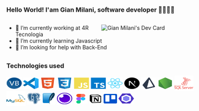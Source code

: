 ### Hello World! I'am Gian Milani, software developer 👋👨🏼‍💻
##
<a href="https://app.daily.dev/Gian_Milani">
    <img src="https://api.daily.dev/devcards/e2c5ea2d30ff4400b808ff4e6c2ffba5.png?r=znw" width="256" alt="Gian Milani's Dev Card" align="right"/>
</a>

- 🔭 I’m currently working at 4R Tecnologia
- 🌱 I’m currently learning Javascript
- 🤔 I’m looking for help with Back-End
##
<h3>Technologies used</h3>
<div style="flex" align="left">
    <img align="center" alt="VB" height="30" width="40" src="https://raw.githubusercontent.com/devicons/devicon/master/icons/visualbasic/visualbasic-original.svg" />  
    <img align="center" alt="VSCode" height="30" width="40" src="https://raw.githubusercontent.com/devicons/devicon/master/icons/vscode/vscode-original.svg" />  
    <img align="center" alt="HTML5" height="30" width="40" src="https://raw.githubusercontent.com/devicons/devicon/master/icons/html5/html5-original.svg" />
    <img align="center" alt="CSS3" height="30" width="40" src="https://raw.githubusercontent.com/devicons/devicon/master/icons/css3/css3-original.svg" />
    <img align="center" alt="JavaScript" height="30" width="40" src="https://raw.githubusercontent.com/devicons/devicon/master/icons/javascript/javascript-plain.svg" />
    <img align="center" alt="TypeScript" height="30" width="40" src="https://raw.githubusercontent.com/devicons/devicon/master/icons/typescript/typescript-plain.svg" />
    <img align="center" alt="ReactJS" height="30" width="40" src="https://raw.githubusercontent.com/devicons/devicon/master/icons/react/react-original.svg" /> 
    <img align="center" alt="NextJS" height="30" width="40" src="https://raw.githubusercontent.com/devicons/devicon/master/icons/nextjs/nextjs-original.svg" />  
    <img align="center" alt="Prisma" height="30" width="40" src="https://raw.githubusercontent.com/devicons/devicon/master/icons/prisma/prisma-original.svg" />
    <img align="center" alt="NodeJS" height="30" width="40" src="https://raw.githubusercontent.com/devicons/devicon/master/icons/nodejs/nodejs-original.svg" />
    <img align="center" alt="SQLServer" height="40" width="50" src="https://raw.githubusercontent.com/devicons/devicon/master/icons/microsoftsqlserver/microsoftsqlserver-plain-wordmark.svg" />
    <img align="center" alt="MySQL" height="40" width="50" src="https://raw.githubusercontent.com/devicons/devicon/master/icons/mysql/mysql-original-wordmark.svg" />
    <img align="center" alt="PostgreSQL" height="30" width="35" src="https://raw.githubusercontent.com/devicons/devicon/master/icons/postgresql/postgresql-plain.svg" />
    <img align="center" alt="SQLite" height="30" width="35" src="https://raw.githubusercontent.com/devicons/devicon/master/icons/sqlite/sqlite-original.svg"/>
    <img align="center" alt="Insomnia" height="30" width="40" src="https://raw.githubusercontent.com/devicons/devicon/master/icons/insomnia/insomnia-original.svg" />
    <img align="center" alt="Figma" height="25" width="35" src="https://raw.githubusercontent.com/devicons/devicon/master/icons/figma/figma-original.svg" />  
    <img align="center" alt="Notion" height="25" width="35" src="https://raw.githubusercontent.com/devicons/devicon/master/icons/notion/notion-original.svg" />
    <img align="center" alt="Trello" height="25" width="35" src="https://raw.githubusercontent.com/devicons/devicon/master/icons/trello/trello-plain.svg" />
    <img align="center" alt="ESLint" height="30" width="40" src="https://raw.githubusercontent.com/devicons/devicon/master/icons/eslint/eslint-original.svg" />
    
</div>

